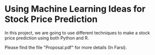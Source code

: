 # Using Machine Learning Ideas for Stock Price Prediction
In this project, we are going to use different techniques to make a stock price prediction using both Python and R.

Please find the file "Proposal.pdf" for more details (In Farsi).
